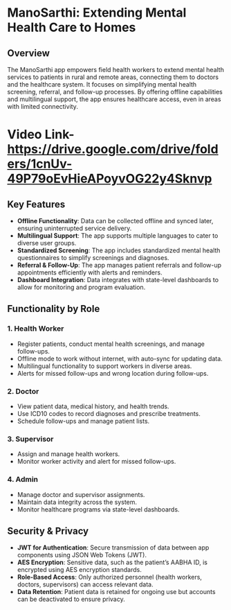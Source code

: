 
# **ManoSarthi: Extending Mental Health Care to Homes**

## **Overview**

The ManoSarthi app empowers field health workers to extend mental health services to patients in rural and remote areas, connecting them to doctors and the healthcare system. It focuses on simplifying mental health screening, referral, and follow-up processes. By offering offline capabilities and multilingual support, the app ensures healthcare access, even in areas with limited connectivity.

# **Video Link**- https://drive.google.com/drive/folders/1cnUv-49P79oEvHieAPoyvOG22y4Sknvp

## **Key Features**

- **Offline Functionality**: Data can be collected offline and synced later, ensuring uninterrupted service delivery.
- **Multilingual Support**: The app supports multiple languages to cater to diverse user groups.
- **Standardized Screening**: The app includes standardized mental health questionnaires to simplify screenings and diagnoses.
- **Referral & Follow-Up**: The app manages patient referrals and follow-up appointments efficiently with alerts and reminders.
- **Dashboard Integration**: Data integrates with state-level dashboards to allow for monitoring and program evaluation.

## **Functionality by Role**

### **1. Health Worker**
- Register patients, conduct mental health screenings, and manage follow-ups.
- Offline mode to work without internet, with auto-sync for updating data.
- Multilingual functionality to support workers in diverse areas.
- Alerts for missed follow-ups and wrong location during follow-ups.

### **2. Doctor**
- View patient data, medical history, and health trends.
- Use ICD10 codes to record diagnoses and prescribe treatments.
- Schedule follow-ups and manage patient lists.
  
### **3. Supervisor**
- Assign and manage health workers.
- Monitor worker activity and alert for missed follow-ups.
  
### **4. Admin**
- Manage doctor and supervisor assignments.
- Maintain data integrity across the system.
- Monitor healthcare programs via state-level dashboards.

## **Security & Privacy**

- **JWT for Authentication**: Secure transmission of data between app components using JSON Web Tokens (JWT).
- **AES Encryption**: Sensitive data, such as the patient’s AABHA ID, is encrypted using AES encryption standards.
- **Role-Based Access**: Only authorized personnel (health workers, doctors, supervisors) can access relevant data.
- **Data Retention**: Patient data is retained for ongoing use but accounts can be deactivated to ensure privacy.
